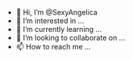 - 👋 Hi, I’m @SexyAngelica
- 👀 I’m interested in ...
- 🌱 I’m currently learning ...
- 💞️ I’m looking to collaborate on ...
- 📫 How to reach me ...

<!---
SexyAngelica/SexyAngelica is a ✨ special ✨ repository because its `README.md` (this file) appears on your GitHub profile.
You can click the Preview link to take a look at your changes.
--->
